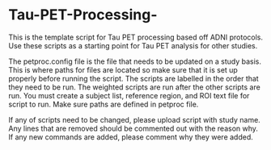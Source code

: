 # Tau-PET-Processing-


This is the template script for Tau PET processing based off ADNI protocols. Use these scripts as a starting point for Tau PET analysis for other studies.

The petproc.config file is the file that needs to be updated on a study basis. This is where paths for files are located so make sure that it is set up properly before running the script. The scripts are labelled in the order that they need to be run. The weighted scripts are run after the other scripts are run. You must create a subject list, reference region, and ROI text file for script to run. Make sure paths are defined in petproc file.

If any of scripts need to be changed, please upload script with study name. Any lines that are removed should be commented out with the reason why. If any new commands are added, please comment why they were added.
